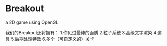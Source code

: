 # Breakout
a 2D game using OpenGL

我们的Breakout还将拥有：
1.你见过最棒的画质
2.粒子系统
3.高级文字渲染
4.道具
5.后期处理特效
6.多个（可自定义的）关卡